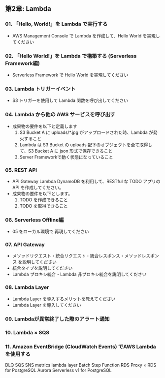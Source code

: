 ## 第2章: Lambda
### 01. 「Hello, World!」を Lambda で実行する
- AWS Management Console で Lambda を作成して、Hello World を実現してください

### 02. 「Hello World!」を Lambda で構築する (Serverless Framework編)
- Serverless Framework で Hello World を実現してください

### 03. Lambda トリガーイベント
- S3 トリガーを使用して Lambda 関数を呼び出してください

### 04. Lambda から他の AWS サービスを呼び出す
- 成果物の要件を以下と定義します
  1. S3 Bucket A に uploads/*.jpg がアップロードされた時、Lambda が発火すること
  2. Lambda は S3 Bucket の uploads 配下のオブジェクトを全て取得して、S3 Bucket A に json 形式で保存できること
  3. Server Frameworkで動く状態になっていること

### 05. REST API
- API Gateway Lambda DynamoDB を利用して、RESTful な TODO アプリの API を作成してください。
- 成果物の要件を以下とします。
  1. TODO を作成できること
  2. TODO を取得できること

### 06. Serverless Offline編
- 05 をローカル環境で 再現してください

### 07. API Gateway
- メソッドリクエスト・統合リクエスト・統合レスポンス・メソッドレスポンス を説明してください
- 統合タイプを説明してください
- Lambda プロキシ統合・Lambda 非プロキシ統合を説明してください
### 08. Lambda Layer
- Lambda Layer を導入するメリットを教えてください
- Lambda Layer を導入してください

### 09. Lambdaが異常終了した際のアラート通知

### 10. Lambda × SQS

### 11. Amazon EventBridge (CloudWatch Events) でAWS Lambdaを使用する

DLQ SQS SNS
metrics
lambda layer
Batch
Step Function
RDS Proxy × RDS for PostgreSQL
Aurora Serverless v1 for PostgreSQL